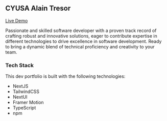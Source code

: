 ## CYUSA Alain Tresor

[Live Demo](https://catresor.vercel.app)

Passionate and skilled software developer with a proven track record of crafting robust and innovative solutions, eager to contribute expertise in different technologies to drive excellence in software development. Ready to bring a dynamic blend of technical proficiency and creativity to your team.

### Tech Stack

This dev portfolio is built with the following technologies:

- NextJS
- TailwindCSS
- NextUI
- Framer Motion
- TypeScript
- npm
